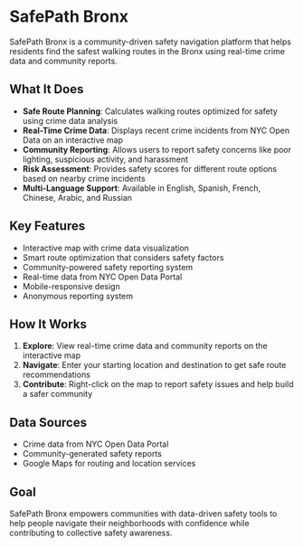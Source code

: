 # SafePath Bronx

SafePath Bronx is a community-driven safety navigation platform that helps residents find the safest walking routes in the Bronx using real-time crime data and community reports.

## What It Does

- **Safe Route Planning**: Calculates walking routes optimized for safety using crime data analysis
- **Real-Time Crime Data**: Displays recent crime incidents from NYC Open Data on an interactive map
- **Community Reporting**: Allows users to report safety concerns like poor lighting, suspicious activity, and harassment
- **Risk Assessment**: Provides safety scores for different route options based on nearby crime incidents
- **Multi-Language Support**: Available in English, Spanish, French, Chinese, Arabic, and Russian

## Key Features

- Interactive map with crime data visualization
- Smart route optimization that considers safety factors
- Community-powered safety reporting system
- Real-time data from NYC Open Data Portal
- Mobile-responsive design
- Anonymous reporting system

## How It Works

1. **Explore**: View real-time crime data and community reports on the interactive map
2. **Navigate**: Enter your starting location and destination to get safe route recommendations
3. **Contribute**: Right-click on the map to report safety issues and help build a safer community

## Data Sources

- Crime data from NYC Open Data Portal
- Community-generated safety reports
- Google Maps for routing and location services

## Goal

SafePath Bronx empowers communities with data-driven safety tools to help people navigate their neighborhoods with confidence while contributing to collective safety awareness.
